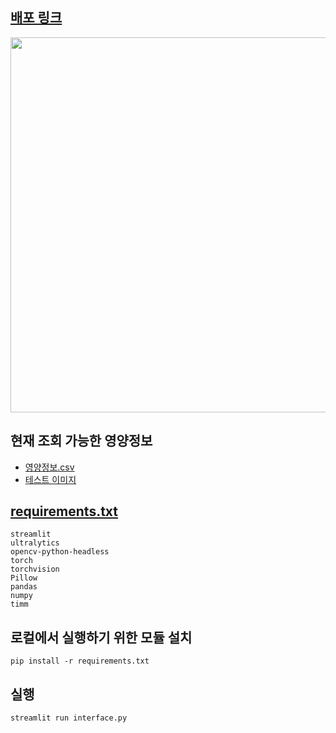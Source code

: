## [배포 링크](https://streamlit-nutrition-app-k7wpx6hjma-du.a.run.app/)
<div style="text-align: center;">
        <img src="https://github.com/user-attachments/assets/b8380832-de00-4470-9db2-1cb9feaea12f" width="600"/>
    </div>

## 현재 조회 가능한 영양정보 
- [영양정보.csv](nutrition_db.csv)
- [테스트 이미지](sample_images)
    
## [requirements.txt](requirements.txt)
```
streamlit
ultralytics
opencv-python-headless
torch
torchvision
Pillow
pandas
numpy
timm
```

## 로컬에서 실행하기 위한 모듈 설치 
```
pip install -r requirements.txt
```
## 실행 
```
streamlit run interface.py           
```
